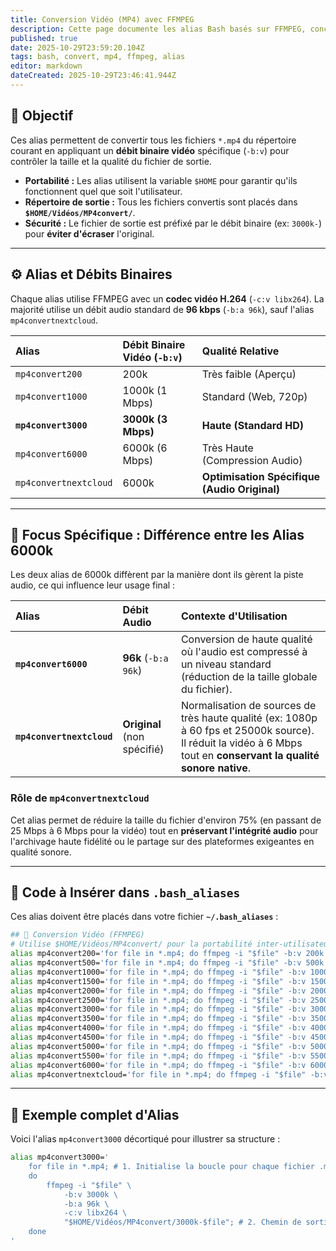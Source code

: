 ```yaml
---
title: Conversion Vidéo (MP4) avec FFMPEG
description: Cette page documente les alias Bash basés sur FFMPEG, conçus pour la conversion et l'optimisation des fichiers vidéo au format MP4.
published: true
date: 2025-10-29T23:59:20.104Z
tags: bash, convert, mp4, ffmpeg, alias
editor: markdown
dateCreated: 2025-10-29T23:46:41.944Z
---
```


## 🎯 Objectif

Ces alias permettent de convertir tous les fichiers `*.mp4` du répertoire courant en appliquant un **débit binaire vidéo** spécifique (`-b:v`) pour contrôler la taille et la qualité du fichier de sortie.

  * **Portabilité :** Les alias utilisent la variable `$HOME` pour garantir qu'ils fonctionnent quel que soit l'utilisateur.
  * **Répertoire de sortie :** Tous les fichiers convertis sont placés dans **`$HOME/Vidéos/MP4convert/`**.
  * **Sécurité :** Le fichier de sortie est préfixé par le débit binaire (ex: `3000k-`) pour **éviter d'écraser** l'original.

-----

## ⚙️ Alias et Débits Binaires

Chaque alias utilise FFMPEG avec un **codec vidéo H.264** (`-c:v libx264`). La majorité utilise un débit audio standard de **$96\text{ kbps}$** (`-b:a 96k`), sauf l'alias `mp4convertnextcloud`.

| Alias | Débit Binaire Vidéo (`-b:v`) | Qualité Relative |
| :--- | :--- | :--- |
| `mp4convert200` | 200k | Très faible (Aperçu) |
| `mp4convert1000` | 1000k (1 Mbps) | Standard (Web, 720p) |
| **`mp4convert3000`** | **3000k (3 Mbps)** | **Haute (Standard HD)** |
| `mp4convert6000` | 6000k (6 Mbps) | Très Haute (Compression Audio) |
| `mp4convertnextcloud` | 6000k | **Optimisation Spécifique (Audio Original)** |

-----

## 🧐 Focus Spécifique : Différence entre les Alias $6000\text{k}$

Les deux alias de $6000\text{k}$ diffèrent par la manière dont ils gèrent la piste audio, ce qui influence leur usage final :

| Alias | Débit Audio | Contexte d'Utilisation |
| :--- | :--- | :--- |
| **`mp4convert6000`** | **$96\text{k}$** (`-b:a 96k`) | Conversion de haute qualité où l'audio est compressé à un niveau standard (réduction de la taille globale du fichier). |
| **`mp4convertnextcloud`** | **Original** (non spécifié) | Normalisation de sources de très haute qualité (ex: $1080\text{p} \text{ à } 60\text{ fps}$ et $25000\text{k}$ source). Il réduit la vidéo à $6\text{ Mbps}$ tout en **conservant la qualité sonore native**. |

### Rôle de `mp4convertnextcloud`

Cet alias permet de réduire la taille du fichier d'environ $75\%$ (en passant de $25\text{ Mbps}$ à $6\text{ Mbps}$ pour la vidéo) tout en **préservant l'intégrité audio** pour l'archivage haute fidélité ou le partage sur des plateformes exigeantes en qualité sonore.

-----

## 💾 Code à Insérer dans `.bash_aliases`

Ces alias doivent être placés dans votre fichier **`~/.bash_aliases`** :

```bash
## 🎥 Conversion Vidéo (FFMPEG)
# Utilise $HOME/Vidéos/MP4convert/ pour la portabilité inter-utilisateurs.
alias mp4convert200='for file in *.mp4; do ffmpeg -i "$file" -b:v 200k -b:a 96k -c:v libx264 "$HOME/Vidéos/MP4convert/200k-$file"; done'
alias mp4convert500='for file in *.mp4; do ffmpeg -i "$file" -b:v 500k -b:a 96k -c:v libx264 "$HOME/Vidéos/MP4convert/500k-$file"; done'
alias mp4convert1000='for file in *.mp4; do ffmpeg -i "$file" -b:v 1000k -b:a 96k -c:v libx264 "$HOME/Vidéos/MP4convert/1000k-$file"; done'
alias mp4convert1500='for file in *.mp4; do ffmpeg -i "$file" -b:v 1500k -b:a 96k -c:v libx264 "$HOME/Vidéos/MP4convert/1500k-$file"; done'
alias mp4convert2000='for file in *.mp4; do ffmpeg -i "$file" -b:v 2000k -b:a 96k -c:v libx264 "$HOME/Vidéos/MP4convert/2000k-$file"; done'
alias mp4convert2500='for file in *.mp4; do ffmpeg -i "$file" -b:v 2500k -b:a 96k -c:v libx264 "$HOME/Vidéos/MP4convert/2500k-$file"; done'
alias mp4convert3000='for file in *.mp4; do ffmpeg -i "$file" -b:v 3000k -b:a 96k -c:v libx264 "$HOME/Vidéos/MP4convert/3000k-$file"; done'
alias mp4convert3500='for file in *.mp4; do ffmpeg -i "$file" -b:v 3500k -b:a 96k -c:v libx264 "$HOME/Vidéos/MP4convert/3500k-$file"; done'
alias mp4convert4000='for file in *.mp4; do ffmpeg -i "$file" -b:v 4000k -b:a 96k -c:v libx264 "$HOME/Vidéos/MP4convert/4000k-$file"; done'
alias mp4convert4500='for file in *.mp4; do ffmpeg -i "$file" -b:v 4500k -b:a 96k -c:v libx264 "$HOME/Vidéos/MP4convert/4500k-$file"; done'
alias mp4convert5000='for file in *.mp4; do ffmpeg -i "$file" -b:v 5000k -b:a 96k -c:v libx264 "$HOME/Vidéos/MP4convert/5000k-$file"; done'
alias mp4convert5500='for file in *.mp4; do ffmpeg -i "$file" -b:v 5500k -b:a 96k -c:v libx264 "$HOME/Vidéos/MP4convert/5500k-$file"; done'
alias mp4convert6000='for file in *.mp4; do ffmpeg -i "$file" -b:v 6000k -b:a 96k -c:v libx264 "$HOME/Vidéos/MP4convert/6000k-$file"; done'
alias mp4convertnextcloud='for file in *.mp4; do ffmpeg -i "$file" -b:v 6000k -c:v libx264 "$HOME/Vidéos/MP4convert/nextcloud-$file"; done'
```

-----

## 🧪 Exemple complet d'Alias

Voici l'alias `mp4convert3000` décortiqué pour illustrer sa structure :

```bash
alias mp4convert3000='
    for file in *.mp4; # 1. Initialise la boucle pour chaque fichier .mp4 dans le dossier actuel
    do 
        ffmpeg -i "$file" \
            -b:v 3000k \
            -b:a 96k \
            -c:v libx264 \
            "$HOME/Vidéos/MP4convert/3000k-$file"; # 2. Chemin de sortie portable et préfixé
    done
'
```